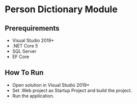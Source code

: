 # Person Dictionary Module

## Prerequirements

* Visual Studio 2019+
* .NET Core 5
* SQL Server
* EF Core

## How To Run

* Open solution in Visual Studio 2019+
* Set .Web project as Startup Project and build the project.
* Run the application.
